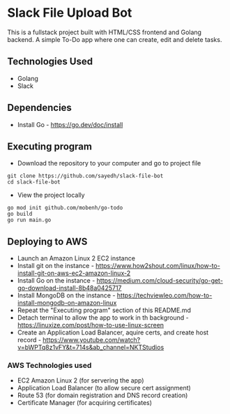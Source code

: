 # Slack File Upload Bot
This is a fullstack project built with HTML/CSS frontend and Golang backend. A simple To-Do app where one can create, edit and delete tasks.


## Technologies Used
* Golang
* Slack


## Dependencies

* Install Go - https://go.dev/doc/install


## Executing program

* Download the repository to your computer and go to project file
```
git clone https://github.com/sayedh/slack-file-bot
cd slack-file-bot
```
* View the project locally
```
go mod init github.com/mobenh/go-todo
go build
go run main.go
```

## Deploying to AWS
* Launch an Amazon Linux 2 EC2 instance
* Install git on the instance - https://www.how2shout.com/linux/how-to-install-git-on-aws-ec2-amazon-linux-2
* Install Go on the instance - https://medium.com/cloud-security/go-get-go-download-install-8b48a0425717
* Install MongoDB on the instance - https://techviewleo.com/how-to-install-mongodb-on-amazon-linux
* Repeat the "Executing program" section of this README.md
* Detach terminal to allow the app to work in th background - https://linuxize.com/post/how-to-use-linux-screen
* Create an Application Load Balancer, aquire certs, and create host record - https://www.youtube.com/watch?v=bWPTq8z1vFY&t=714s&ab_channel=NKTStudios

### AWS Technologies used
* EC2 Amazon Linux 2 (for servering the app)
* Application Load Balancer (to allow secure cert assignment)
* Route 53 (for domain registration and DNS record creation)
* Certificate Manager (for acquiring certificates)

